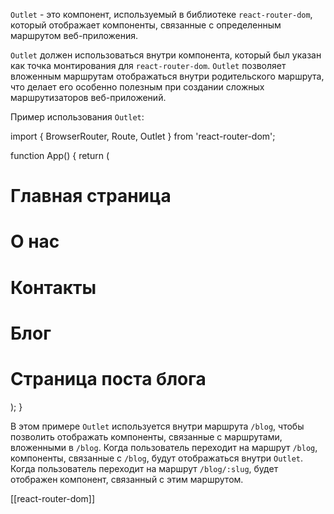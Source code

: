 `Outlet` - это компонент, используемый в библиотеке `react-router-dom`, который отображает компоненты, связанные с определенным маршрутом веб-приложения.

`Outlet` должен использоваться внутри компонента, который был указан как точка монтирования для `react-router-dom`. `Outlet` позволяет вложенным маршрутам отображаться внутри родительского маршрута, что делает его особенно полезным при создании сложных маршрутизаторов веб-приложений.

Пример использования `Outlet`:

import { BrowserRouter, Route, Outlet } from 'react-router-dom';

function App() {
  return (
    <BrowserRouter>
      <Route path="/" exact>
        <h1>Главная страница</h1>
      </Route>
      <Route path="/about">
        <h1>О нас</h1>
      </Route>
      <Route path="/contact">
        <h1>Контакты</h1>
      </Route>
      <Route path="/blog">
        <h1>Блог</h1>
        <Outlet />
      </Route>
      <Route path="/blog/:slug">
        <h1>Страница поста блога</h1>
      </Route>
    </BrowserRouter>
  );
}

В этом примере `Outlet` используется внутри маршрута `/blog`, чтобы позволить отображать компоненты, связанные с маршрутами, вложенными в `/blog`. Когда пользователь переходит на маршрут `/blog`, компоненты, связанные с `/blog`, будут отображаться внутри `Outlet`. Когда пользователь переходит на маршрут `/blog/:slug`, будет отображен компонент, связанный с этим маршрутом.


[[react-router-dom]]